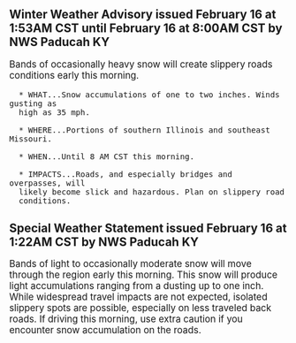 <p>
   <h2>Winter Weather Advisory issued February 16 at 1:53AM CST until February 16 at 8:00AM CST by NWS Paducah KY</h2>
   <div style="font-size:120%">Bands of occasionally heavy snow will create slippery roads
      conditions early this morning.
      
      * WHAT...Snow accumulations of one to two inches. Winds gusting as
      high as 35 mph.
      
      * WHERE...Portions of southern Illinois and southeast Missouri.
      
      * WHEN...Until 8 AM CST this morning.
      
      * IMPACTS...Roads, and especially bridges and overpasses, will
      likely become slick and hazardous. Plan on slippery road
      conditions.
   </div>
</p>
<p>
   <h2>Special Weather Statement issued February 16 at 1:22AM CST by NWS Paducah KY</h2>
   <div style="font-size:120%">Bands of light to occasionally moderate snow will move through
      the region early this morning. This snow will produce light
      accumulations ranging from a dusting up to one inch. While
      widespread travel impacts are not expected, isolated slippery
      spots are possible, especially on less traveled back roads. If
      driving this morning, use extra caution if you encounter snow
      accumulation on the roads.
   </div>
</p>